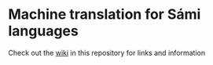 
# Machine translation for Sámi languages


Check out the [wiki](https://github.com/Helsinki-NLP/Sami-MT/wiki) in this repository for links and information
